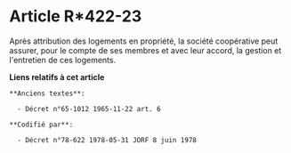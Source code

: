 # Article R*422-23

Après attribution des logements en propriété, la société coopérative peut assurer, pour le compte de ses membres et avec leur
accord, la gestion et l'entretien de ces logements.

**Liens relatifs à cet article**

	**Anciens textes**:

	  - Décret n°65-1012 1965-11-22 art. 6

	**Codifié par**:

	  - Décret n°78-622 1978-05-31 JORF 8 juin 1978
